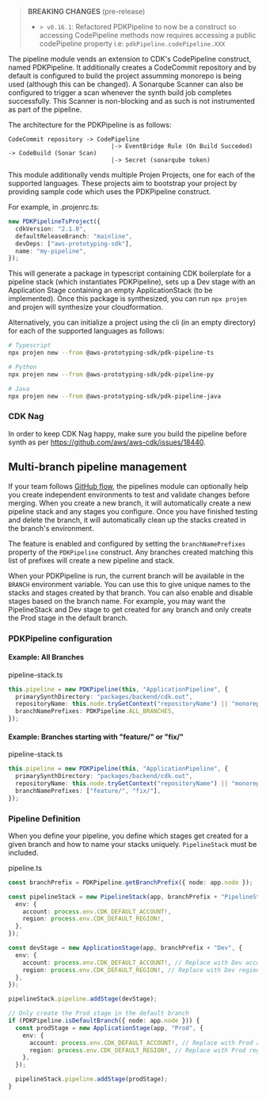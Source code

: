 > **BREAKING CHANGES** (pre-release)
>
> - `> v0.16.1`: Refactored PDKPipeline to now be a construct so accessing CodePipeline methods now requires accessing a public codePipeline property i.e: `pdkPipeline.codePipeline.XXX`

The pipeline module vends an extension to CDK's CodePipeline construct, named PDKPipeline. It additionally creates a CodeCommit repository and by default is configured to build the project assumming monorepo is being used (although this can be changed). A Sonarqube Scanner can also be configured to trigger a scan whenever the synth build job completes successfully. This Scanner is non-blocking and as such is not instrumented as part of the pipeline.

The architecture for the PDKPipeline is as follows:

```
CodeCommit repository -> CodePipeline
                             |-> EventBridge Rule (On Build Succeded) -> CodeBuild (Sonar Scan)
                             |-> Secret (sonarqube token)
```

This module additionally vends multiple Projen Projects, one for each of the supported languages. These projects aim to bootstrap your project by providing sample code which uses the PDKPipeline construct.

For example, in .projenrc.ts:

```ts
new PDKPipelineTsProject({
  cdkVersion: "2.1.0",
  defaultReleaseBranch: "mainline",
  devDeps: ["aws-prototyping-sdk"],
  name: "my-pipeline",
});
```

This will generate a package in typescript containing CDK boilerplate for a pipeline stack (which instantiates PDKPipeline), sets up a Dev stage with an Application Stage containing an empty ApplicationStack (to be implemented). Once this package is synthesized, you can run `npx projen` and projen will synthesize your cloudformation.

Alternatively, you can initialize a project using the cli (in an empty directory) for each of the supported languages as follows:

```bash
# Typescript
npx projen new --from @aws-prototyping-sdk/pdk-pipeline-ts
```

```bash
# Python
npx projen new --from @aws-prototyping-sdk/pdk-pipeline-py
```

```bash
# Java
npx projen new --from @aws-prototyping-sdk/pdk-pipeline-java
```

### CDK Nag

In order to keep CDK Nag happy, make sure you build the pipeline before synth as per https://github.com/aws/aws-cdk/issues/18440.

## Multi-branch pipeline management

If your team follows [GitHub flow](https://docs.github.com/en/get-started/quickstart/github-flow), the pipelines module can optionally help you create independent environments to test and validate changes before merging. When you create a new branch, it will automatically create a new pipeline stack and any stages you configure. Once you have finished testing and delete the branch, it will automatically clean up the stacks created in the branch's environment.

The feature is enabled and configured by setting the `branchNamePrefixes` property of the `PDKPipeline` construct. Any branches created matching this list of prefixes will create a new pipeline and stack.

When your PDKPipeline is run, the current branch will be available in the `BRANCH` environment variable. You can use this to give unique names to the stacks and stages created by that branch. You can also enable and disable stages based on the branch name. For example, you may want the PipelineStack and Dev stage to get created for any branch and only create the Prod stage in the default branch.

### PDKPipeline configuration

#### Example: All Branches

pipeline-stack.ts

```ts
this.pipeline = new PDKPipeline(this, "ApplicationPipeline", {
  primarySynthDirectory: "packages/backend/cdk.out",
  repositoryName: this.node.tryGetContext("repositoryName") || "monorepo",
  branchNamePrefixes: PDKPipeline.ALL_BRANCHES,
});
```

#### Example: Branches starting with "feature/" or "fix/"

pipeline-stack.ts

```ts
this.pipeline = new PDKPipeline(this, "ApplicationPipeline", {
  primarySynthDirectory: "packages/backend/cdk.out",
  repositoryName: this.node.tryGetContext("repositoryName") || "monorepo",
  branchNamePrefixes: ["feature/", "fix/"],
});
```

### Pipeline Definition

When you define your pipeline, you define which stages get created for a given branch and how to name your stacks uniquely. `PipelineStack` must be included.

pipeline.ts

```ts
const branchPrefix = PDKPipeline.getBranchPrefix({ node: app.node });

const pipelineStack = new PipelineStack(app, branchPrefix + "PipelineStack", {
  env: {
    account: process.env.CDK_DEFAULT_ACCOUNT!,
    region: process.env.CDK_DEFAULT_REGION!,
  },
});

const devStage = new ApplicationStage(app, branchPrefix + "Dev", {
  env: {
    account: process.env.CDK_DEFAULT_ACCOUNT!, // Replace with Dev account
    region: process.env.CDK_DEFAULT_REGION!, // Replace with Dev region
  },
});

pipelineStack.pipeline.addStage(devStage);

// Only create the Prod stage in the default branch
if (PDKPipeline.isDefaultBranch({ node: app.node })) {
  const prodStage = new ApplicationStage(app, "Prod", {
    env: {
      account: process.env.CDK_DEFAULT_ACCOUNT!, // Replace with Prod account
      region: process.env.CDK_DEFAULT_REGION!, // Replace with Prod region
    },
  });

  pipelineStack.pipeline.addStage(prodStage);
}
```
